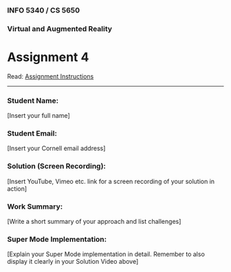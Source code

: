 ### INFO 5340 / CS 5650
### Virtual and Augmented Reality 
# Assignment 4

Read: [Assignment Instructions](https://docs.google.com/document/d/1_BbLDLHxFATOVnj0KIuibR9urb0eygCADz5p2WJRJ-k/edit?ts=5bd23973 "Detailed Assignment Instructions")

<hr>

### Student Name:

[Insert your full name]

### Student Email:

[Insert your Cornell email address]

### Solution (Screen Recording):

[Insert YouTube, Vimeo etc. link for a screen recording of your solution in action]

### Work Summary:

[Write a short summary of your approach and list challenges]

### Super Mode Implementation:

[Explain your Super Mode implementation in detail. Remember to also display it clearly in your Solution Video above]
